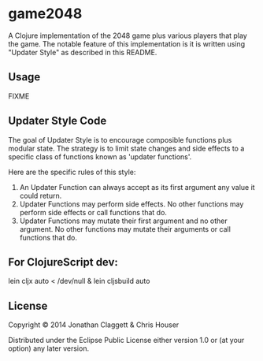 # game2048

A Clojure implementation of the 2048 game plus various players that
play the game. The notable feature of this implementation is it is written
using "Updater Style" as described in this README.

## Usage

FIXME

## Updater Style Code

The goal of Updater Style is to encourage composible functions plus modular
state. The strategy is to limit state changes and side effects to a specific
class of functions known as 'updater functions'.

Here are the specific rules of this style:

1. An Updater Function can always accept as its first argument any value it could return.
2. Updater Functions may perform side effects. No other functions may perform
   side effects or call functions that do.
3. Updater Functions may mutate their first argument and no other argument. No
   other functions may mutate their arguments or call functions that do.

## For ClojureScript dev:

lein cljx auto < /dev/null &
lein cljsbuild auto

## License

Copyright © 2014 Jonathan Claggett & Chris Houser

Distributed under the Eclipse Public License either version 1.0 or (at
your option) any later version.
